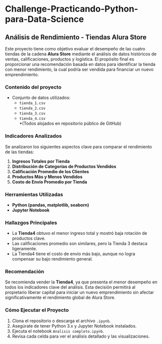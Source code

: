 # Challenge-Practicando-Python-para-Data-Science

## Análisis de Rendimiento - Tiendas Alura Store

Este proyecto tiene como objetivo evaluar el desempeño de las cuatro tiendas de la cadena **Alura Store** mediante el análisis de datos históricos de ventas, calificaciones, productos y logística. El propósito final es proporcionar una recomendación basada en datos para identificar la tienda con menor rendimiento, la cual podría ser vendida para financiar un nuevo emprendimiento.

### Contenido del proyecto

- Conjunto de datos utilizados:
  - `tienda_1.csv`
  - `tienda_2.csv`
  - `tienda_3.csv`
  - `tienda_4.csv`  
  *(Todos alojados en repositorio público de GitHub)

### Indicadores Analizados

Se analizaron los siguientes aspectos clave para comparar el rendimiento de las tiendas:

1. **Ingresos Totales por Tienda**  
2. **Distribución de Categorías de Productos Vendidos**
3. **Calificación Promedio de los Clientes**
4. **Productos Más y Menos Vendidos**
5. **Costo de Envío Promedio por Tienda**

### Herramientas Utilizadas

- **Python (pandas, matplotlib, seaborn)**
- **Jupyter Notebook**

### Hallazgos Principales

- La **Tienda4** obtuvo el menor ingreso total y mostró baja rotación de productos clave.
- Las calificaciones promedio son similares, pero la Tienda 3 destaca ligeramente.
- La Tienda4 tiene el costo de envío más bajo, aunque no logra compensar su bajo rendimiento general.

### Recomendación

Se recomienda vender la **Tienda4**, ya que presenta el menor desempeño en todos los indicadores clave del análisis. Esta decisión permitirá al propietario liberar capital para iniciar un nuevo emprendimiento sin afectar significativamente el rendimiento global de Alura Store.

### Cómo Ejecutar el Proyecto

1. Clona el repositorio o descarga el archivo `.ipynb`.
2. Asegúrate de tener Python 3.x y Jupyter Notebook instalados.
3. Ejecuta el notebook `Analisis completo.ipynb`.
4. Revisa cada celda para ver el análisis detallado y las visualizaciones.

